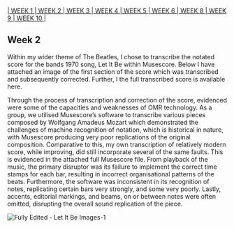 |[ WEEK 1 ](Week1.md)|[ WEEK 2 ](Week2.md)|[ WEEK 3 ](Week3.md)|[ WEEK 4 ](Week4.md)|[ WEEK 5 ](Week5.md)|[ WEEK 6 ](Week6.md)|[ WEEK 8 ](Week8.md)|[ WEEK 9 ](Week9.md)|[ WEEK 10 ](Week10.md)|
## Week 2
Within my wider theme of The Beatles, I chose to transcribe the notated score for the bands 1970 song, Let It Be within Musescore. Below I have attached an image of the first section of the score which was transcribed and subsequently corrected. Further, I the full transcribed score is available here.

Through the process of transcription and correction of the score, evidenced were some of the capacities and weaknesses of OMR technology. As a group, we utilised Musescore’s software to transcribe various pieces composed by Wolfgang Amadeus Mozart which demonstrated the challenges of machine recognition of notation, which is historical in nature, with Musescore producing very poor replications of the original composition. Comparative to this, my own transcription of relatively modern score, while improving, did still incorporate several of the same faults. This is evidenced in the attached full Musescore file. From playback of the music, the primary disruptor was its failure to implement the correct time stamps for each bar, resulting in incorrect organisational patterns of the beats. Furthermore, the software was inconsistent in its recognition of notes, replicating certain bars very strongly, and some very poorly. Lastly, accents, editorial markings, and beams, on or between notes were often omitted, disrupting the overall sound replication of the piece.

![Fully Edited - Let It Be Images-1](https://github.com/EilidhClemie/MCA-2023/assets/145780245/2e633c3c-0233-4fc1-8d28-f8555cc0b51e)
